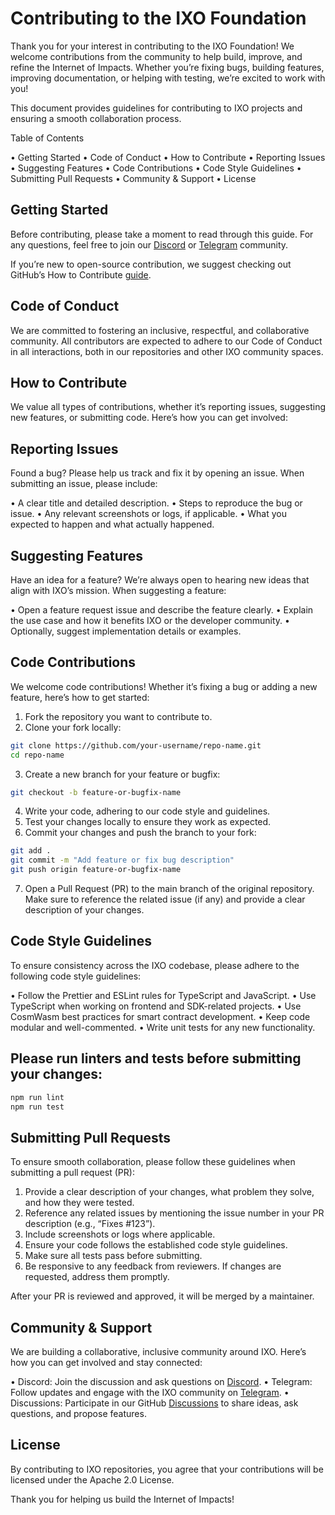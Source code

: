 # Contributing to the IXO Foundation

Thank you for your interest in contributing to the IXO Foundation!
We welcome contributions from the community to help build, improve, and refine the Internet of Impacts. Whether you’re fixing bugs, building features, improving documentation, or helping with testing, we’re excited to work with you!

This document provides guidelines for contributing to IXO projects and ensuring a smooth collaboration process.

Table of Contents

•	Getting Started
•	Code of Conduct
•	How to Contribute
•	Reporting Issues
•	Suggesting Features
•	Code Contributions
•	Code Style Guidelines
•	Submitting Pull Requests
•	Community & Support
•	License

## Getting Started

Before contributing, please take a moment to read through this guide. For any questions, feel free to join our [Discord](https://discord.gg/jwpT7QaM) or [Telegram](https://t.me/ixonetwork) community.

If you’re new to open-source contribution, we suggest checking out GitHub’s How to Contribute [guide](https://docs.github.com/en/get-started/exploring-projects-on-github/contributing-to-a-project).

## Code of Conduct

We are committed to fostering an inclusive, respectful, and collaborative community. All contributors are expected to adhere to our Code of Conduct in all interactions, both in our repositories and other IXO community spaces.

## How to Contribute

We value all types of contributions, whether it’s reporting issues, suggesting new features, or submitting code. Here’s how you can get involved:

## Reporting Issues

Found a bug? Please help us track and fix it by opening an issue. When submitting an issue, please include:

•	A clear title and detailed description.
•	Steps to reproduce the bug or issue.
•	Any relevant screenshots or logs, if applicable.
•	What you expected to happen and what actually happened.

## Suggesting Features

Have an idea for a feature? We’re always open to hearing new ideas that align with IXO’s mission. When suggesting a feature:

•	Open a feature request issue and describe the feature clearly.
•	Explain the use case and how it benefits IXO or the developer community.
•	Optionally, suggest implementation details or examples.

## Code Contributions

We welcome code contributions! Whether it’s fixing a bug or adding a new feature, here’s how to get started:

1.	Fork the repository you want to contribute to.
2.	Clone your fork locally:

```bash
git clone https://github.com/your-username/repo-name.git
cd repo-name
```

3.	Create a new branch for your feature or bugfix:

```bash
git checkout -b feature-or-bugfix-name
```

4.	Write your code, adhering to our code style and guidelines.
5.	Test your changes locally to ensure they work as expected.
6.	Commit your changes and push the branch to your fork:

```bash
git add .
git commit -m "Add feature or fix bug description"
git push origin feature-or-bugfix-name
```

7.	Open a Pull Request (PR) to the main branch of the original repository. Make sure to reference the related issue (if any) and provide a clear description of your changes.

## Code Style Guidelines

To ensure consistency across the IXO codebase, please adhere to the following code style guidelines:

•	Follow the Prettier and ESLint rules for TypeScript and JavaScript.
•	Use TypeScript when working on frontend and SDK-related projects.
•	Use CosmWasm best practices for smart contract development.
•	Keep code modular and well-commented.
•	Write unit tests for any new functionality.

## Please run linters and tests before submitting your changes:

```bash
npm run lint
npm run test
```

## Submitting Pull Requests

To ensure smooth collaboration, please follow these guidelines when submitting a pull request (PR):

1.	Provide a clear description of your changes, what problem they solve, and how they were tested.
2.	Reference any related issues by mentioning the issue number in your PR description (e.g., “Fixes #123”).
3.	Include screenshots or logs where applicable.
4.	Ensure your code follows the established code style guidelines.
5.	Make sure all tests pass before submitting.
6.	Be responsive to any feedback from reviewers. If changes are requested, address them promptly.

After your PR is reviewed and approved, it will be merged by a maintainer.

## Community & Support

We are building a collaborative, inclusive community around IXO. Here’s how you can get involved and stay connected:

•	Discord: Join the discussion and ask questions on [Discord](https://discord.gg/jwpT7QaM).
•	Telegram: Follow updates and engage with the IXO community on [Telegram](https://t.me/ixonetwork).
•	Discussions: Participate in our GitHub [Discussions](https://github.com/orgs/ixofoundation/discussions) to share ideas, ask questions, and propose features.

## License

By contributing to IXO repositories, you agree that your contributions will be licensed under the Apache 2.0 License.

Thank you for helping us build the Internet of Impacts!
